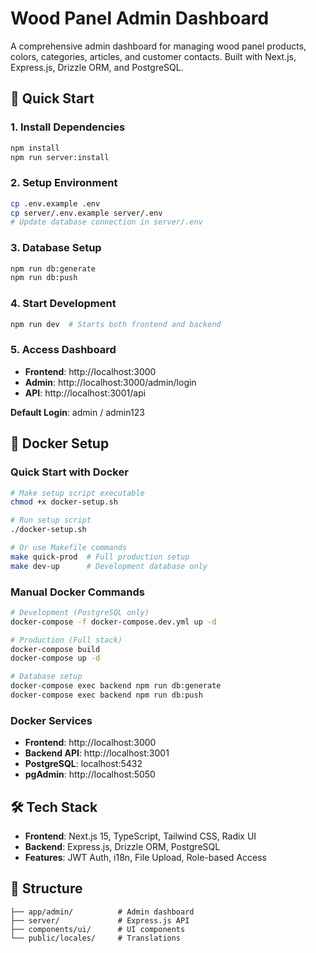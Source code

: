 # Wood Panel Admin Dashboard

A comprehensive admin dashboard for managing wood panel products, colors, categories, articles, and customer contacts. Built with Next.js, Express.js, Drizzle ORM, and PostgreSQL.

## 🚀 Quick Start

### 1. Install Dependencies
```bash
npm install
npm run server:install
```

### 2. Setup Environment
```bash
cp .env.example .env
cp server/.env.example server/.env
# Update database connection in server/.env
```

### 3. Database Setup
```bash
npm run db:generate
npm run db:push
```

### 4. Start Development
```bash
npm run dev  # Starts both frontend and backend
```

### 5. Access Dashboard
- **Frontend**: http://localhost:3000
- **Admin**: http://localhost:3000/admin/login
- **API**: http://localhost:3001/api

**Default Login**: admin / admin123

## 🐳 Docker Setup

### Quick Start with Docker
```bash
# Make setup script executable
chmod +x docker-setup.sh

# Run setup script
./docker-setup.sh

# Or use Makefile commands
make quick-prod  # Full production setup
make dev-up      # Development database only
```

### Manual Docker Commands
```bash
# Development (PostgreSQL only)
docker-compose -f docker-compose.dev.yml up -d

# Production (Full stack)
docker-compose build
docker-compose up -d

# Database setup
docker-compose exec backend npm run db:generate
docker-compose exec backend npm run db:push
```

### Docker Services
- **Frontend**: http://localhost:3000
- **Backend API**: http://localhost:3001
- **PostgreSQL**: localhost:5432
- **pgAdmin**: http://localhost:5050

## 🛠️ Tech Stack

- **Frontend**: Next.js 15, TypeScript, Tailwind CSS, Radix UI
- **Backend**: Express.js, Drizzle ORM, PostgreSQL
- **Features**: JWT Auth, i18n, File Upload, Role-based Access

## 📁 Structure

```
├── app/admin/          # Admin dashboard
├── server/             # Express.js API
├── components/ui/      # UI components
└── public/locales/     # Translations
```